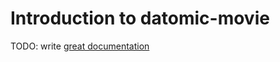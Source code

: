 # Introduction to datomic-movie

TODO: write [great documentation](http://jacobian.org/writing/what-to-write/)
